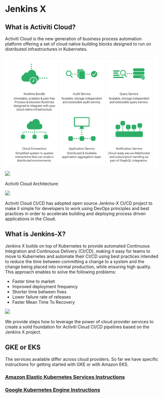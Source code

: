 # Jenkins X

## What is Activiti Cloud?

Activiti Cloud is the new generation of business process automation platform offering a set of cloud native building blocks designed to run on distributed infrastructures in Kubernetes.

![](../../../.gitbook/assets/what-is-activiti-cloud.png)

![](https://github.com/Activiti/activiti-7-developers-guide/tree/08503b350aeaae6a0946757a851bad4b6fb53d4c/.gitbook/assets/what-is-activiti-cloud.png)

Activiti Cloud Architecture:

![](https://github.com/Activiti/activiti-7-developers-guide/tree/08503b350aeaae6a0946757a851bad4b6fb53d4c/.gitbook/assets/activiti-cloud-architecture.png)

Activiti Cloud CI/CD has adopted open source Jenkins-X CI/CD project to make it simple for developers to work using DevOps principles and best practices in order to accelerate building and deploying process driven applications in the Cloud.

## What is Jenkins-X?

Jenkins X builds on top of Kubernetes to provide automated Continuous Integration and Continuous Delivery \(CI/CD\), making it easy for teams to move to Kubernetes and automate their CI/CD using best practices intended to reduce the time between committing a change to a system and the change being placed into normal production, while ensuring high quality. This approach enables to solve the following problems:

* Faster time to market
* Improved deployment frequency
* Shorter time between fixes
* Lower failure rate of releases
* Faster Mean Time To Recovery

![](https://github.com/Activiti/activiti-7-developers-guide/tree/08503b350aeaae6a0946757a851bad4b6fb53d4c/.gitbook/assets/activiti7-devops-building-blocks.png)

We provide steps how to leverage the power of cloud provider services to create a solid foundation for Activiti Cloud CI/CD pipelines based on the Jenkins X project.

## GKE or EKS

The services available differ across cloud providers. So far we have specific instructions for getting started with GKE or with Amazon EKS.

### [Amazon Elastic Kubernetes Services Instructions](https://github.com/Activiti/activiti-7-developers-guide/tree/08503b350aeaae6a0946757a851bad4b6fb53d4c/getting-started/getting-started-activiti-cloud-jx/amazon-eks-jx.md)

### [Google Kubernetes Engine Instructions](https://github.com/Activiti/activiti-7-developers-guide/tree/08503b350aeaae6a0946757a851bad4b6fb53d4c/getting-started/getting-started-activiti-cloud-jx/google-cloud-gke-jx.md)

